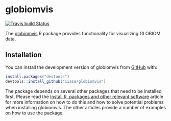 
<!-- README.md is generated from README.Rmd. Please edit that file -->

# globiomvis

<!-- badges: start -->

[![Travis build
Status](https://travis-ci.org/iiasa/globiomvis.svg?branch=master)](https://travis-ci.org/iiasa/globiomvis)
<!-- badges: end -->

The [globiomvis](https://iiasa.github.io/globiomvis) R package provides
functionality for visualizing GLOBIOM data.

## Installation

You can install the development version of globiomvis from
[GitHub](https://github.com/) with:

``` r
install.packages("devtools")
devtools::install_github("iiasa/globiomvis")
```

The package depends on several other packages that need to be installed
first. Please read the [Install R, packages and other relevant
software](https://iiasa.github.io/globiomvis/articles/globiomvis1.html)
article for more information on how to do this and how to solve
potential problems when installing globiomvis. The other articles
provide a number of examples on how to use the package.

<!-- ## Example -->

<!-- This is a basic example which shows you how to solve a common problem: -->

<!-- ```{r example} -->

<!-- library(globiomvis) -->

<!-- ## basic example code -->

<!-- ``` -->
